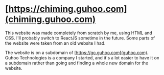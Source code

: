 # [https://chiming.guhoo.com](chiming.guhoo.com)

This website was made completely from scratch by me, using HTML and CSS. I'll probably switch to ReactJS sometime in the future.
Some parts of the website were taken from an old website I had.

The website is on a subdomain of [https://go.guhoo.com](guhoo.com). Guhoo Technologies is a company I started, and it's a lot easier to have it on a subdomain rather than going and finding a whole new domain for the website.
